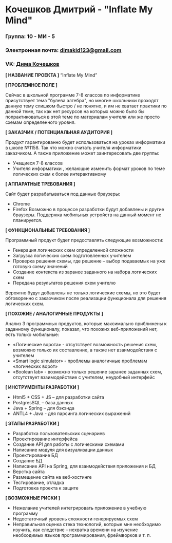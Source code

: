 # Кочешков Дмитрий - "Inflate My Mind"

### Группа: 10 - МИ - 5
### Электронная почта: dimakid123@gmail.com
### VK: [Дима Кочешков](https://vk.com/chto_voobshe_proishodit)


**[ НАЗВАНИЕ ПРОЕКТА ]**
“Inflate My Mind”

**[ ПРОБЛЕМНОЕ ПОЛЕ ]**

Сейчас в школьной программе 7-8 классов по информатике присутствует тема "булева алгебра", но многие школьники проходят данную тему слишком быстро / не понятно, и им не хватает практики по данной теме, так как нет ресурсов на которых можно было бы попрактиковаться в этой теме по материалам учителя или же просто схемам определенного уровня.

**[ ЗАКАЗЧИК / ПОТЕНЦИАЛЬНАЯ АУДИТОРИЯ ]**

Продукт гарантированно будет использоваться на уроках информатики в школе №1158. Так что можно считать учителя информатики заказчиком.
А также приложение может заинтересовать две группы:

* Учащиеся 7-8 классов
* Учителя информатики , желающие изменить формат уроков по теме логических схем к более интерактивному

**[ АППАРАТНЫЕ ТРЕБОВАНИЯ ]** 

Сайт будет разрабатываться под данные браузеры:
* Chrome
* Firefox
Возможно в процессе разработки будут добавлены и другие браузеры. 
Поддержка мобильных устройств на данный момент не планируется.

**[ ФУНКЦИОНАЛЬНЫЕ ТРЕБОВАНИЯ ]**

Программный продукт будет предоставлять следующие возможности:
* Генерация логических схем определенной сложности
* Загрузка логических схем подготовленных учителем
* Проверка решения схемы, где решение – выбор подаваемых на уже готовую схему значений
* Создание контекста из заранее заданного на набора логических схем
* Передача результатов решения схем учителю

Вероятно будут добавлены не только логические схемы, но это будет обговоренно с заказчиком после реализации функционала для решения логических схем.

**[ ПОХОЖИЕ / АНАЛОГИЧНЫЕ ПРОДУКТЫ ]**

Анализ 3 программных продуктов, которые максимально приближены к заданному функционалу, показал, что похожих веб-приложений нет, есть только мобильные:

* «Логические ворота» - отсутствует возможность решения схем, возможно только их составление, а также нет взаимодействия с учителем
* «Smart logic simulator» - проблемы аналогичные проблемам «логических ворот»
* «Boolean lab» - возможно только решение заранее заданных схем, отсутствует взаимодействие с учителем, неудобный интерфейс

**[ ИНСТРУМЕНТЫ РАЗРАБОТКИ ]**

* Html5 + CSS + JS – для разработки сайта
* PostgresSQL – база данных
* Java + Spring – для бэкэнда
* ANTL4 + Java - для парсинга логических выражений

**[ ЭТАПЫ РАЗРАБОТКИ ]**

* Разработка пользовательских сценариев
* Проектирование интерфейса
* Создание API для работы с логическими схемами
* Написание модуля для визуализации данных
* Проектирование БД
* Создание БД
* Написание API на Spring, для взаимодействия приложения и БД
* Верстка сайта
* Размещение сайта на веб-хостинге
* Тестирование, отладка
* Подготовка проекта к защите

**[ ВОЗМОЖНЫЕ РИСКИ ]**

* Нежелание учителей интегрировать приложение в учебную программу
* Недостаточный уровень сложности генерируемых схем
* Неправильная оценка стека технологий, которые мне необходимо изучить, как следствие – нехватка времени на изучение необходимых языков программирования, фреймворков и т. п.
